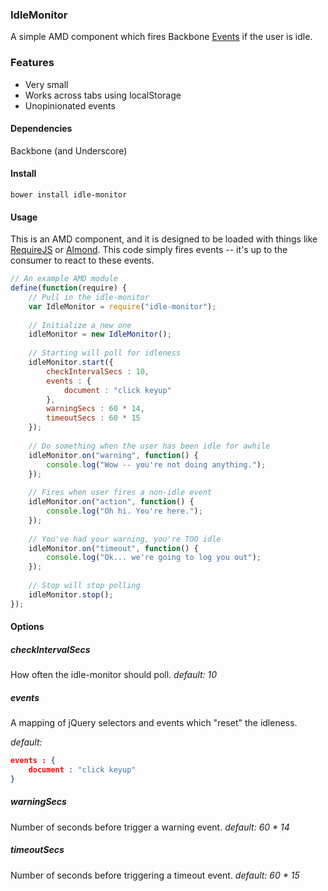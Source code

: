 ### IdleMonitor
A simple AMD component which fires Backbone [Events](http://backbonejs.org/#Events) if the user is idle.

### Features
- Very small
- Works across tabs using localStorage
- Unopinionated events

#### Dependencies
Backbone (and Underscore)

#### Install
```
bower install idle-monitor
```

#### Usage
This is an AMD component, and it is designed to be loaded with things like [RequireJS](http://requirejs.org/) or [Almond](https://github.com/jrburke/almond). This code simply fires events -- it's up to the consumer to react to these events.

```javascript
// An example AMD module
define(function(require) {
    // Pull in the idle-monitor
    var IdleMonitor = require("idle-monitor");
    
    // Initialize a new one
    idleMonitor = new IdleMonitor();
    
    // Starting will poll for idleness
    idleMonitor.start({
        checkIntervalSecs : 10,
        events : {
            document : "click keyup"
        },
        warningSecs : 60 * 14,
        timeoutSecs : 60 * 15
    });
    
    // Do something when the user has been idle for awhile
    idleMonitor.on("warning", function() {
        console.log("Wow -- you're not doing anything.");
    });
    
    // Fires when user fires a non-idle event
    idleMonitor.on("action", function() {
        console.log("Oh hi. You're here.");
    });
    
    // You've had your warning, you're TOO idle
    idleMonitor.on("timeout", function() {
        console.log("Ok... we're going to log you out");
    });
    
    // Stop will stop polling
    idleMonitor.stop();
});
```

#### Options
##### checkIntervalSecs
How often the idle-monitor should poll.
_default: 10_

##### events
A mapping of jQuery selectors and events which "reset" the idleness.

_default:_
```json
events : {
    document : "click keyup"
}
```
##### warningSecs
Number of seconds before trigger a warning event.
_default: 60 * 14_

##### timeoutSecs
Number of seconds before triggering a timeout event.
_default: 60 * 15_
